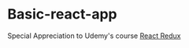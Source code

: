 # Basic-react-app

Special Appreciation to Udemy's course [React Redux](https://www.udemy.com/course/react-the-complete-guide-incl-redux/)
